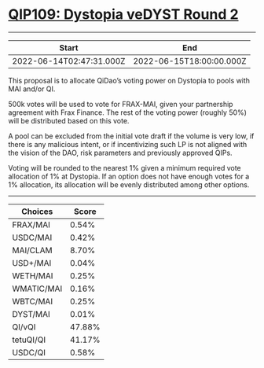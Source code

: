 
# [QIP109: Dystopia veDYST Round 2](https://snapshot.org/#/qidao.eth/proposal/0x37f68407ba3c6300198e4cb3f85b47d25927ae6bfecd7da1592a58f10ebab763)

---
| Start | End |
| --- | --- |
| 2022-06-14T02:47:31.000Z | 2022-06-15T18:00:00.000Z |


This proposal is to allocate QiDao’s voting power on Dystopia to pools with MAI and/or QI.

500k votes will be used to vote for FRAX-MAI, given your partnership agreement with Frax Finance. The rest of the voting power (roughly 50%) will be distributed based on this vote. 

A pool can be excluded from the initial vote draft if the volume is very low, if there is any malicious intent, or if incentivizing such LP is not aligned with the vision of the DAO, risk parameters and previously approved QIPs.

Voting will be rounded to the nearest 1% given a minimum required vote allocation of 1% at Dystopia. If an option does not have enough votes for a 1% allocation, its allocation will be evenly distributed among other options.

---
| Choices | Score |
| --- | --- |
| FRAX/MAI | 0.54% |
| USDC/MAI | 0.42% |
| MAI/CLAM | 8.70% |
| USD+/MAI | 0.04% |
| WETH/MAI | 0.25% |
| WMATIC/MAI | 0.16% |
| WBTC/MAI | 0.25% |
| DYST/MAI | 0.01% |
| QI/vQI | 47.88% |
| tetuQI/QI | 41.17% |
| USDC/QI | 0.58% |

